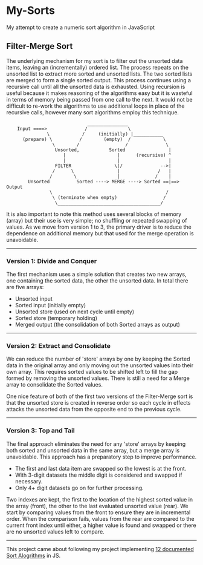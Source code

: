 # My-Sorts
My attempt to create a numeric sort algorithm in JavaScript

## Filter-Merge Sort
The underlying mechanism for my sort is to filter out the unsorted data items, leaving an (incrementally) ordered list. The process repeats on the unsorted list to extract more sorted and unsorted lists. The two sorted lists are merged to form a single sorted output. This process continues using a recursive call until all the unsorted data is exhausted. Using recursion is useful because it makes reasoning of the algorithms easy but it is wasteful in terms of memory being passed from one call to the next. It would not be difficult to re-work the algorithms to use additional loops in place of the recursive calls, however many sort algorithms employ this technique. 

                                  _______________
        Input ====>              /               \
                   \            /     (initially) |___________
          (prepare) \          /        (empty)  /            \
                     \        /                 /              \
                      Unsorted,           Sorted                |
                         |                   |      (recursive) ^
                         |                   |                  |
                      FILTER                \|/              -->|
                     /      \                |              /   |
                    /        \               |             /    |
            Unsorted          Sorted ----> MERGE ----> Sorted ==|==> Output
                    \                                          /
                     \ (terminate when empty)                 /
                      \______________________________________/

It is also important to note this method uses several blocks of memory (array) but their use is very simple; no shuffling or repeated swapping of values. As we move from version 1 to 3, the primary driver is to reduce the dependence on additional memory but that used for the merge operation is unavoidable.

---

### Version 1: Divide and Conquer
The first mechanism uses a simple solution that creates two new arrays, one containing the sorted data, the other the unsorted data. In total there are five arrays:

+ Unsorted input
+ Sorted input (initially empty)
+ Unsorted store (used on next cycle until empty)
+ Sorted store (temporary holding)
+ Merged output (the consolidation of both Sorted arrays as output)

---

### Version 2: Extract and Consolidate
We can reduce the number of 'store' arrays by one by keeping the Sorted data in the original array and only moving out the unsorted values into their own array. This requires sorted values to be shifted left to fill the gap formed by removing the unsorted values. There is still a need for a Merge array to consolidate the Sorted values.

One nice feature of both of the first two versions of the Filter-Merge sort is that the unsorted store is created in reverse order so each cycle in effects attacks the unsorted data from the opposite end to the previous cycle.

---

### Version 3: Top and Tail
The final approach eliminates the need for any 'store' arrays by keeping both sorted and unsorted data in the same array, but a merge array is unavoidable. This approach has a preparatory step to improve performance.

+ The first and last data item are swapped so the lowest is at the front.
+ With 3-digit datasets the middle digit is considered and swapped if necessary.
+ Only 4+ digit datasets go on for further processing.

Two indexes are kept, the first to the location of the highest sorted value in the array (front), the other to the last evaluated unsorted value (rear). We start by comparing values from the front to ensure they are in incremental order. When the comparison fails, values from the rear are compared to the current front index until either, a higher value is found and swapped or there are no unsorted values left to compare.

---

This project came about following my project implementing [12 documented Sort Alogrithms](https://github.com/TracyGJG/All_Sorts/blob/master/README.md) in JS.
